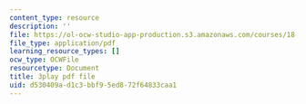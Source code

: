 ```yaml
---
content_type: resource
description: ''
file: https://ol-ocw-studio-app-production.s3.amazonaws.com/courses/18-01sc-single-variable-calculus-fall-2010/d530409ad1c3bbf95ed872f64833caa1_zsKdRjP91Fs.pdf
file_type: application/pdf
learning_resource_types: []
ocw_type: OCWFile
resourcetype: Document
title: 3play pdf file
uid: d530409a-d1c3-bbf9-5ed8-72f64833caa1
---
```

